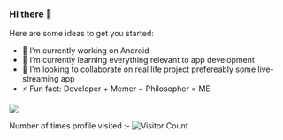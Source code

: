 ### Hi there 👋



Here are some ideas to get you started:

- 🔭 I’m currently working on Android
- 🌱 I’m currently learning everything relevant to app development
- 👯 I’m looking to collaborate on real life project prefereably some live-streaming app
- ⚡ Fun fact: Developer + Memer + Philosopher =  ME

<img src ="https://github-readme-stats.vercel.app/api?username=mahmood199&&show_icons=true&title_color=ffffff&icon_color=bb2acf&text_color=daf7dc&bg_color=151515">


Number of times profile visited  :-   ![Visitor Count](https://profile-counter.glitch.me/{mahmood199}/count.svg)
